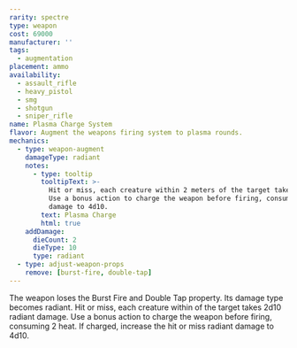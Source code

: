 ```yaml
---
rarity: spectre
type: weapon
cost: 69000
manufacturer: ''
tags:
  - augmentation
placement: ammo
availability:
  - assault_rifle
  - heavy_pistol
  - smg
  - shotgun
  - sniper_rifle
name: Plasma Charge System
flavor: Augment the weapons firing system to plasma rounds.
mechanics:
  - type: weapon-augment
    damageType: radiant
    notes:
      - type: tooltip
        tooltipText: >-
          Hit or miss, each creature within 2 meters of the target takes 2d10 radiant damage.
          Use a bonus action to charge the weapon before firing, consuming 2 heat. If charged, increase the hit or miss radiant
          damage to 4d10.
        text: Plasma Charge
        html: true
    addDamage:
      dieCount: 2
      dieType: 10
      type: radiant
  - type: adjust-weapon-props
    remove: [burst-fire, double-tap]
---
```

The weapon loses the Burst Fire and Double Tap property. Its damage type becomes radiant.
Hit or miss, each creature within <me-distance length="5" /> of the target takes 2d10 radiant damage.
Use a bonus action to charge the weapon before firing, consuming 2 heat. If charged, increase the hit or miss radiant
damage to 4d10.
